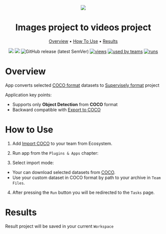 <div align="center" markdown>
<img src="https://i.imgur.com/KIRxlH0.png"/>


# Images project to videos project

<p align="center">
  <a href="#Overview">Overview</a> •
  <a href="#How-To-Use">How To Use</a> •
  <a href="#Results">Results</a>
</p>

[![](https://img.shields.io/badge/supervisely-ecosystem-brightgreen)](https://ecosystem.supervise.ly/apps/supervisely-ecosystem/import-coco)
[![](https://img.shields.io/badge/slack-chat-green.svg?logo=slack)](https://supervise.ly/slack)
![GitHub release (latest SemVer)](https://img.shields.io/github/v/release/supervisely-ecosystem/import-coco)
[![views](https://app.supervise.ly/public/api/v3/ecosystem.counters?repo=supervisely-ecosystem/import-coco&counter=views&label=views)](https://supervise.ly)
[![used by teams](https://app.supervise.ly/public/api/v3/ecosystem.counters?repo=supervisely-ecosystem/import-coco&counter=downloads&label=used%20by%20teams)](https://supervise.ly)
[![runs](https://app.supervise.ly/public/api/v3/ecosystem.counters?repo=supervisely-ecosystem/import-coco&counter=runs&label=runs&123)](https://supervise.ly)

</div>

# Overview

App converts selected [COCO format](https://cocodataset.org/#home) datasets to [Supervisely format](https://docs.supervise.ly/data-organization/00_ann_format_navi) project

Application key points:  
- Supports only **Object Detection** from **COCO** format
- Backward compatible with [Export to COCO](https://github.com/supervisely-ecosystem/export-to-coco)


# How to Use
1. Add [Import COCO](https://ecosystem.supervise.ly/apps/import-coco) to your team from Ecosystem.

[comment]: <> (<img data-key="sly-module-link" data-module-slug="supervisely-ecosystem/import-coco" src="https://imgur.com/QQTBz0C.png" width="350px" style='padding-bottom: 20px'/>  )

2. Run app from the `Plugins & Apps` chapter:

[comment]: <> (<img src="https://imgur.com/6nPIM21.png"/>)

3. Select import mode:

- Your can download selected datasets from [COCO](https://cocodataset.org/#download).  
- Use your custom dataset in COCO format by path to your archive in `Team Files`.

[comment]: <> (<img src="https://imgur.com/8lzZUPc.png" width="600px"/>)

4. After pressing the `Run` button you will be redirected to the `Tasks` page.

# Results

Result project will be saved in your current `Workspace` 

[comment]: <> (with name `mot_video`.)

[comment]: <> (<img src="https://i.imgur.com/tA0lrEN.png"/>)
